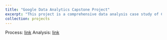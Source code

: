 ```yaml
---
title: "Google Data Analytics Capstone Project"
excerpt: "This project is a comprehensive data analysis case study of Cyclistic, a bike-share program, where I utilized Python to dissect a year's worth of trip data, aiming to understand the distinct usage patterns between casual riders and annual members. The study involved data cleaning, manipulation, and visualization to inform targeted marketing strategies for converting casual riders into annual members.<br/><img src='/images/DAAnalysis500x300.png'>"
collection: projects
---
```


Process: [link](/files/DAAnalysis.html)
Analysis: [link](/files/Cyclistic%20Bike%20Analysis.pdf)
